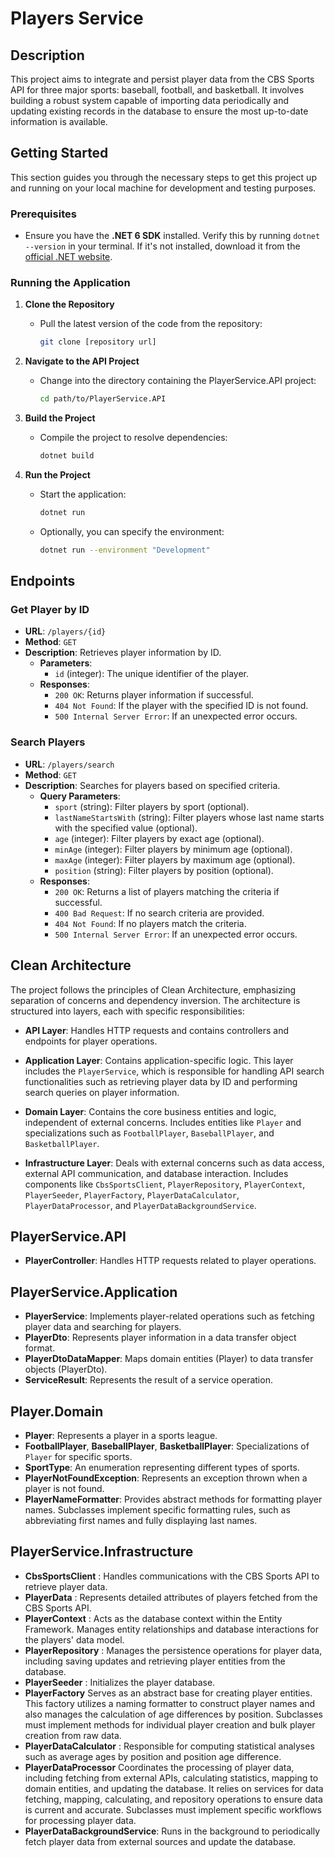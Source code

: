 # Players Service

## Description
This project aims to integrate and persist player data from the CBS Sports API for three major sports: baseball, football, and basketball. It involves building a robust system capable of importing data periodically and updating existing records in the database to ensure the most up-to-date information is available.

## Getting Started

This section guides you through the necessary steps to get this project up and running on your local machine for development and testing purposes.

### Prerequisites
- Ensure you have the **.NET 6 SDK** installed. Verify this by running `dotnet --version` in your terminal. If it's not installed, download it from the [official .NET website](https://dotnet.microsoft.com/download).

### Running the Application

1. **Clone the Repository**
   - Pull the latest version of the code from the repository:
     ```bash
     git clone [repository url]
     ```

2. **Navigate to the API Project**
   - Change into the directory containing the PlayerService.API project:
     ```bash
     cd path/to/PlayerService.API
     ```

3. **Build the Project**
   - Compile the project to resolve dependencies:
     ```bash
     dotnet build
     ```

4. **Run the Project**
   - Start the application:
     ```bash
     dotnet run
     ```

   - Optionally, you can specify the environment:
     ```bash
     dotnet run --environment "Development"
     ```
   
## Endpoints

### Get Player by ID
- **URL**: `/players/{id}`
- **Method**: `GET`
- **Description**: Retrieves player information by ID.
  - **Parameters**:
    - `id` (integer): The unique identifier of the player.
  - **Responses**:
    - `200 OK`: Returns player information if successful.
    - `404 Not Found`: If the player with the specified ID is not found.
    - `500 Internal Server Error`: If an unexpected error occurs.

### Search Players
- **URL**: `/players/search`
- **Method**: `GET`
- **Description**: Searches for players based on specified criteria.
  - **Query Parameters**:
    - `sport` (string): Filter players by sport (optional).
    - `lastNameStartsWith` (string): Filter players whose last name starts with the specified value (optional).
    - `age` (integer): Filter players by exact age (optional).
    - `minAge` (integer): Filter players by minimum age (optional).
    - `maxAge` (integer): Filter players by maximum age (optional).
    - `position` (string): Filter players by position (optional).
  - **Responses**:
    - `200 OK`: Returns a list of players matching the criteria if successful.
    - `400 Bad Request`: If no search criteria are provided.
    - `404 Not Found`: If no players match the criteria.
    - `500 Internal Server Error`: If an unexpected error occurs.

## Clean Architecture
The project follows the principles of Clean Architecture, emphasizing separation of concerns and dependency inversion. The architecture is structured into layers, each with specific responsibilities:

- **API Layer**: Handles HTTP requests and contains controllers and endpoints for player operations.
  
- **Application Layer**: Contains application-specific logic. This layer includes the `PlayerService`, which is responsible for handling API search functionalities such as retrieving player data by ID and performing search queries on player information.

- **Domain Layer**: Contains the core business entities and logic, independent of external concerns. Includes entities like `Player` and specializations such as `FootballPlayer`, `BaseballPlayer`, and `BasketballPlayer`.

- **Infrastructure Layer**: Deals with external concerns such as data access, external API communication, and database interaction. Includes components like `CbsSportsClient`, `PlayerRepository`, `PlayerContext`, `PlayerSeeder`, `PlayerFactory`, `PlayerDataCalculator`, `PlayerDataProcessor`, and `PlayerDataBackgroundService`.

## PlayerService.API
- **PlayerController**: Handles HTTP requests related to player operations.

## PlayerService.Application
- **PlayerService**: Implements player-related operations such as fetching player data and searching for players.
- **PlayerDto**: Represents player information in a data transfer object format.
- **PlayerDtoDataMapper**: Maps domain entities (Player) to data transfer objects (PlayerDto).
- **ServiceResult**: Represents the result of a service operation.

## Player.Domain
- **Player**: Represents a player in a sports league.
- **FootballPlayer**, **BaseballPlayer**, **BasketballPlayer**: Specializations of `Player` for specific sports.
- **SportType**: An enumeration representing different types of sports.
- **PlayerNotFoundException**: Represents an exception thrown when a player is not found.
- **PlayerNameFormatter**:  Provides abstract methods for formatting player names. Subclasses implement specific formatting rules, such as abbreviating first names and fully displaying last names.

## PlayerService.Infrastructure
- **CbsSportsClient** : Handles communications with the CBS Sports API to retrieve player data. 
- **PlayerData** : Represents detailed attributes of players fetched from the CBS Sports API.
- **PlayerContext** : Acts as the database context within the Entity Framework. Manages entity relationships and database interactions for the players' data model.
- **PlayerRepository** : Manages the persistence operations for player data, including saving updates and retrieving player entities from the database.
- **PlayerSeeder** : Initializes the player database.
- **PlayerFactory** Serves as an abstract base for creating player entities. This factory utilizes a naming formatter to construct player names and also manages the calculation of age differences by position. Subclasses must implement methods for individual player creation and bulk player creation from raw data.
- **PlayerDataCalculator** : Responsible for computing statistical analyses such as average ages by position and position age difference.
- **PlayerDataProcessor** Coordinates the processing of player data, including fetching from external APIs, calculating statistics, mapping to domain entities, and updating the database. It relies on services for data fetching, mapping, calculating, and repository operations to ensure data is current and accurate. Subclasses must implement specific workflows for processing player data.
- **PlayerDataBackgroundService**: Runs in the background to periodically fetch player data from external sources and update the database.

